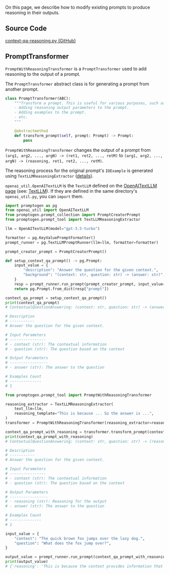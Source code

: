 On this page, we describe how to modify existing prompts to produce reasoning in their outputs.

## Source Code

[context-qa-reasoning.py (GitHub)](https://github.com/zawakin/promptogen/tree/742485c4690788d2866635bcd3b5eda580cf5b1a/examples/promptcreation/context_qa_prompt_reasoning.py)

## PromptTransformer

`PromptWithReasoningTransformer` is a `PromptTransformer` used to add reasoning to the output of a prompt.

The `PromptTransformer` abstract class is for generating a prompt from another prompt.

```python
class PromptTransformer(ABC):
    """Transform a prompt. This is useful for various purposes, such as:
    - Adding reasoning output parameters to the prompt.
    - Adding examples to the prompt.
    - etc.
    """

    @abstractmethod
    def transform_prompt(self, prompt: Prompt) -> Prompt:
        pass
```

`PromptWithReasoningTransformer` changes the output of a prompt from `(arg1, arg2, ..., argN) -> (ret1, ret2, ..., retM)` to `(arg1, arg2, ..., argN) -> (reasoning, ret1, ret2, ..., retM)`.

The reasoning process for the original prompt's `IOExample` is generated using `TextLLMReasoningExtractor` ([details](context-qa-reasoning.md)).

`openai_util.OpenAITextLLM` is the `TextLLM` defined on the [OpenAITextLLM page](openai-text-llm.md) (see: [TextLLM](../getting-started/text-llm.md)). If they are defined in the same directory's `openai_util.py`, you can `import` them.

```python
import promptogen as pg
from openai_util import OpenAITextLLM
from promptogen.prompt_collection import PromptCreatorPrompt
from promptogen.prompt_tool import TextLLMReasoningExtractor

llm = OpenAITextLLM(model="gpt-3.5-turbo")

formatter = pg.KeyValuePromptFormatter()
prompt_runner = pg.TextLLMPromptRunner(llm=llm, formatter=formatter)

prompt_creator_prompt = PromptCreatorPrompt()

def setup_context_qa_prompt() -> pg.Prompt:
    input_value = {
        "description": "Answer the question for the given context.",
        "background": "(context: str, question: str) -> (answer: str)",
    }
    resp = prompt_runner.run_prompt(prompt_creator_prompt, input_value=input_value)
    return pg.Prompt.from_dict(resp["prompt"])

context_qa_prompt = setup_context_qa_prompt()
print(context_qa_prompt)
# ContextualQuestionAnswering: (context: str, question: str) -> (answer: str)

# Description
# -----------
# Answer the question for the given context.

# Input Parameters
# ----------------
# - context (str): The contextual information
# - question (str): The question based on the context

# Output Parameters
# -----------------
# - answer (str): The answer to the question

# Examples Count
# --------------
# 1

from promptogen.prompt_tool import PromptWithReasoningTransformer

reasoning_extractor = TextLLMReasoningExtractor(
    text_llm=llm,
    reasoning_template="This is because ... So the answer is ...",
)
transformer = PromptWithReasoningTransformer(reasoning_extractor=reasoning_extractor)

context_qa_prompt_with_reasoning = transformer.transform_prompt(context_qa_prompt)
print(context_qa_prompt_with_reasoning)
# ContextualQuestionAnswering: (context: str, question: str) -> (reasoning: str, answer: str)

# Description
# -----------
# Answer the question for the given context.

# Input Parameters
# ----------------
# - context (str): The contextual information
# - question (str): The question based on the context

# Output Parameters
# -----------------
# - reasoning (str): Reasoning for the output
# - answer (str): The answer to the question

# Examples Count
# --------------
# 1

input_value = {
    "context": "The quick brown fox jumps over the lazy dog.",
    "question": "What does the fox jump over?",
}

output_value = prompt_runner.run_prompt(context_qa_prompt_with_reasoning, input_value=input_value)
print(output_value)
# {'reasoning': 'This is because the context provides information that the quick brown fox jumps over the lazy dog. The question asks what the fox jumps over. Therefore, the answer is that the fox jumps over the lazy dog.', 'answer': 'The fox jumps over the lazy dog.'}
```
